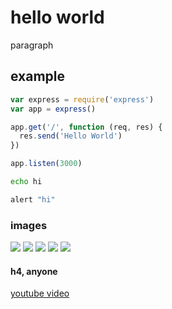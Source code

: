 # hello world

paragraph

## example

```js
var express = require('express')
var app = express()

app.get('/', function (req, res) {
  res.send('Hello World')
})

app.listen(3000)
```

```sh
echo hi
```

```coffeescript
alert "hi"
```

### images

![](relative.png)
![](/slashy/deep.png)
![](//protocollie.com/woof.png)
![](http://insecure.com/bad.png)
![](https://secure.com/good.png)

#### h4, anyone

[youtube video](https://www.youtube.com/watch?v=dQw4w9WgXcQ)
